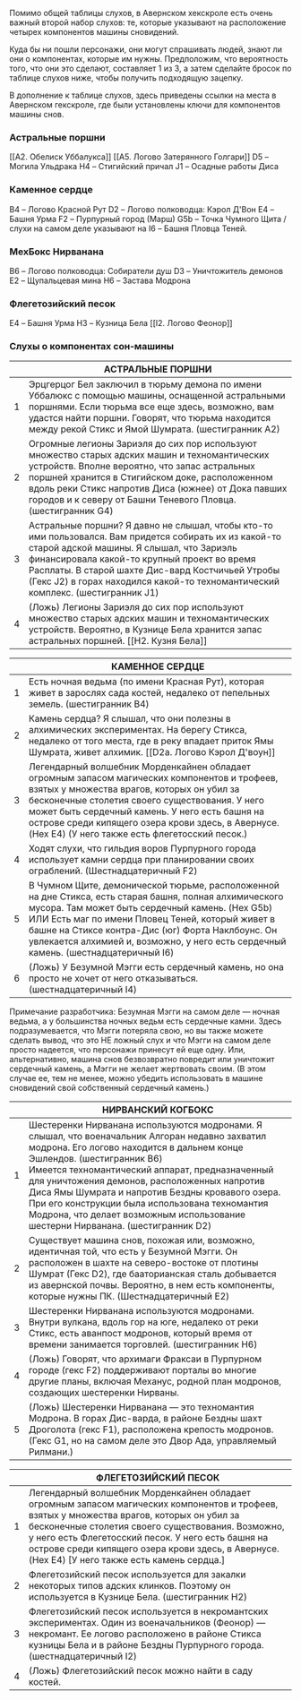 Помимо общей таблицы слухов, в Авернском хекскроле есть очень важный второй набор слухов: те, которые указывают на расположение четырех компонентов машины сновидений.

Куда бы ни пошли персонажи, они могут спрашивать людей, знают ли они о компонентах, которые им нужны. Предположим, что вероятность того, что они это сделают, составляет 1 из 3, а затем сделайте бросок по таблице слухов ниже, чтобы получить подходящую зацепку.

В дополнение к таблице слухов, здесь приведены ссылки на места в Авернском гекскроле, где были установлены ключи для компонентов машины снов.

### Астральные поршни

[[A2. Обелиск Уббалукса]]
[[A5. Логово Затерянного Голгари]]
D5 – Могила Ульдрака
H4 – Стигийский причал
J1 – Осадные работы Диса

### Каменное сердце

B4 – Логово Красной Рут
D2 – Логово полководца: Кэрол Д'Вон
E4 – Башня Урма
F2 – Пурпурный город (Марш)
G5b – Точка Чумного Щита / слухи на самом деле указывают на I6 – Башня Пловца Теней.

### МехБокс Нирванана

B6 – Логово полководца: Собиратели душ
D3 – Уничтожитель демонов
E2 – Щупальцевая мина
H6 – Застава Модрона

### Флегетозийский песок

E4 – Башня Урма
H3 – Кузница Бела
[[I2. Логово Феонор]]

### Слухы о компонентах сон-машины

|     | АСТРАЛЬНЫЕ ПОРШНИ                                                                                                                                                                                                                                                                                                                         |
| --- | ----------------------------------------------------------------------------------------------------------------------------------------------------------------------------------------------------------------------------------------------------------------------------------------------------------------------------------------- |
| 1   | Эрцгерцог Бел заключил в тюрьму демона по имени Уббалюкс с помощью машины, оснащенной астральными поршнями. Если тюрьма все еще здесь, возможно, вам удастся найти поршни. Говорят, что тюрьма находится между рекой Стикс и Ямой Шумрата. (шестигранник А2)                                                                              |
| 2   | Огромные легионы Зариэля до сих пор используют множество старых адских машин и техномантических устройств. Вполне вероятно, что запас астральных поршней хранится в Стигийском доке, расположенном вдоль реки Стикс напротив Диса (южнее) от Дока павших городов и к северу от Башни Теневого Пловца. (шестигранник G4)                   |
| 3   | Астральные поршни? Я давно не слышал, чтобы кто-то ими пользовался. Вам придется собирать их из какой-то старой адской машины. Я слышал, что Зариэль финансировала какой-то крупный проект во время Расплаты. В старой шахте Дис-вард Костчичьей Утробы (Гекс J2) в горах находился какой-то техномантический комплекс. (шестигранник J1) |
| 4   | (Ложь) Легионы Зариэля до сих пор используют множество старых адских машин и техномантических устройств. Вероятно, в Кузнице Бела хранится запас астральных поршней. [[H2. Кузня Бела]]                                                                                                                                                   |

|     | **КАМЕННОЕ СЕРДЦЕ**                                                                                                                                                                                                                                                                                                                                       |
| --- | --------------------------------------------------------------------------------------------------------------------------------------------------------------------------------------------------------------------------------------------------------------------------------------------------------------------------------------------------------- |
| 1   | Есть ночная ведьма (по имени Красная Рут), которая живет в зарослях сада костей, недалеко от пепельных земель. (шестигранник B4)                                                                                                                                                                                                                          |
| 2   | Камень сердца? Я слышал, что они полезны в алхимических экспериментах. На берегу Стикса, недалеко от того места, где в реку впадает приток Ямы Шумрата, живет алхимик. [[D2a. Логово Кэрол Д'воун]]                                                                                                                                                       |
| 3   | Легендарный волшебник Морденкайнен обладает огромным запасом магических компонентов и трофеев, взятых у множества врагов, которых он убил за бесконечные столетия своего существования. У него может быть сердечный камень. У него есть башня на острове среди кипящего озера крови здесь, в Авернусе. (Hex E4) (У него также есть флегетосский песок.)   |
| 4   | Ходят слухи, что гильдия воров Пурпурного города использует камни сердца при планировании своих ограблений. (Шестнадцатеричный F2)                                                                                                                                                                                                                        |
| 5   | В Чумном Щите, демонической тюрьме, расположенной на дне Стикса, есть старая башня, полная алхимического мусора. Там может быть сердечный камень. (Hex G5b) ИЛИ Есть маг по имени Пловец Теней, который живет в башне на Стиксе контра-Дис (юг) Форта Наклбоунс. Он увлекается алхимией и, возможно, у него есть сердечный камень. (шестнадцатеричный I6) |
| 6   | (Ложь) У Безумной Мэгги есть сердечный камень, но она просто не хочет от него отказываться. (шестнадцатеричный I4)<br>                                                                                                                                                                                                                                    |
Примечание разработчика: Безумная Мэгги на самом деле — ночная ведьма, а у большинства ночных ведьм есть сердечные камни. Здесь подразумевается, что Мэгги потеряла свою, но вы также можете сделать вывод, что это НЕ ложный слух и что Мэгги на самом деле просто надеется, что персонажи принесут ей еще одну. Или, альтернативно, машина снов безвозвратно повредит или уничтожит сердечный камень, а Мэгги не желает жертвовать своим. (В этом случае ее, тем не менее, можно убедить использовать в машине сновидений свой собственный сердечный камень.)


|     | НИРВАНСКИЙ КОГБОКС                                                                                                                                                                                                                                                                                                                                                                                                                                                      |
| --- | ----------------------------------------------------------------------------------------------------------------------------------------------------------------------------------------------------------------------------------------------------------------------------------------------------------------------------------------------------------------------------------------------------------------------------------------------------------------------- |
| 1   | Шестеренки Нирванана используются модронами. Я слышал, что военачальник Алгоран недавно захватил модрона. Его логово находится в дальнем конце Эшлендов. (шестигранник B6)<br>Имеется техномантический аппарат, предназначенный для уничтожения демонов, расположенных напротив Диса Ямы Шумрата и напротив Бездны кровавого озера. При его конструкции была использована техномантия Модрона, что делает возможным использование шестерни Нирванана. (шестигранник D2) |
| 2   | Существует машина снов, похожая или, возможно, идентичная той, что есть у Безумной Мэгги. Он расположен в шахте на северо-востоке от плотины Шумрат (Гекс D2), где бааторианская сталь добывается из авернской почвы. Вероятно, в нем есть компоненты, которые нужны ПК. (Шестнадцатеричный E2)<br>                                                                                                                                                                     |
| 3   | Шестеренки Нирванана используются модронами. Внутри вулкана, вдоль гор на юге, недалеко от реки Стикс, есть аванпост модронов, который время от времени занимается торговлей. (шестигранник H6)                                                                                                                                                                                                                                                                         |
| 4   | (Ложь) Говорят, что архимаги Фраксаи в Пурпурном городе (гекс F2) поддерживают порталы во многие другие планы, включая Механус, родной план модронов, создающих шестеренки Нирваны.                                                                                                                                                                                                                                                                                     |
| 5   | (Ложь) Шестеренки Нирванана — это техномантия Модрона. В горах Дис-варда, в районе Бездны шахт Дроголота (гекс F1), расположена крепость модронов. (Гекс G1, но на самом деле это Двор Ада, управляемый Рилмани.)                                                                                                                                                                                                                                                       |


|     | ФЛЕГЕТОЗИЙСКИЙ ПЕСОК                                                                                                                                                                                                                                                                                                                                     |
| --- | -------------------------------------------------------------------------------------------------------------------------------------------------------------------------------------------------------------------------------------------------------------------------------------------------------------------------------------------------------- |
| 1   | Легендарный волшебник Морденкайнен обладает огромным запасом магических компонентов и трофеев, взятых у множества врагов, которых он убил за бесконечные столетия своего существования. Возможно, у него есть Флегетосский песок. У него есть башня на острове среди кипящего озера крови здесь, в Авернусе. (Hex E4) [У него также есть камень сердца.] |
| 2   | Флегетозийский песок используется для закалки некоторых типов адских клинков. Поэтому он используется в Кузнице Бела. (шестигранник H2)                                                                                                                                                                                                                  |
| 3   | Флегетозийский песок используется в некромантских экспериментах. Один из военачальников (Феонор) — некромант. Ее логово расположено в районе Стикса кузницы Бела и в районе Бездны Пурпурного города. (шестнадцатеричный I2)                                                                                                                             |
| 4   | (Ложь) Флегетозийский песок можно найти в саду костей.                                                                                                                                                                                                                                                                                                   |